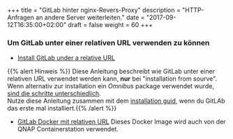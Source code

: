 +++
title = "GitLab hinter nginx-Revers-Proxy"
description = "HTTP-Anfragen an andere Server weiterleiten."
date = "2017-09-12T16:35:00+02:00"
draft = false
weight = 60
+++

### Um GitLab unter einer relativen URL verwenden zu können

* [Install GitLab under a relative URL](https://docs.gitlab.com/ce/install/relative_url.html)

{{% alert Hinweis %}} Diese Anleitung beschreibt wie GitLab unter einer relativen URL verwendet werden kann, **nur** bei "installation from sourve". Wenn alternativ zur installation ein *Omnibus* package verwendet wurde, [sind die schritte unterschiedlich](http://docs.gitlab.com/omnibus/settings/configuration.html#configuring-a-relative-url-for-gitlab).  
Nutze diese Anleitung zusammen mit dem [installation guid](https://docs.gitlab.com/ce/install/installation.html), wenn du GitLAb das erste mal installiert.{{% /alert %}}

* [GitLab Docker mit relativen URL](https://hub.docker.com/r/sameersbn/gitlab/#deploy-to-a-subdirectory-relative-url-root)
Dieses Docker Image wird auch von der QNAP Containerstation verwendet.
